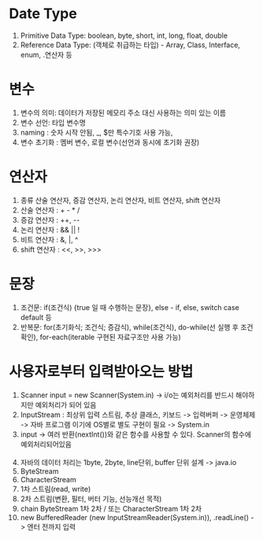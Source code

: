 <h1>Date Type</h1>

<ol>
    <li> Primitive Data Type: boolean, byte, short, int, long, float, double </li>
    <li> Reference Data Type: (객체로 취급하는 타입) - Array, Class, Interface, enum, .연산자 등 </li>
</ol>

<h1>변수</h1>
<ol>
    <li>변수의 의미: 데이터가 저장된 메모리 주소 대신 사용하는 의미 있는 이름</li>
    <li>변수 선언: 타입 변수명</li>
    <li>naming : 숫자 시작 안됨, _, $만 특수기호 사용 가능, </li>
    <li>변수 초기화 : 멤버 변수, 로컬 변수(선언과 동시에 초기화 권장)</li>
</ol>

<h1>연산자</h1>
<ol>
    <li>종류 산술 연산자, 증감 연산자, 논리 연산자, 비트 연산자, shift 연산자</li>
    <li>산술 연산자 : + - * /</li>
    <li>증감 연산자 : ++, --</li>
    <li>논리 연산자 : && || !</li>
    <li>비트 연산자 : &, |, ^</li>
    <li>shift 연산자 : <<, >>, >>> </li>
</ol>

<h1>문장</h1>
<ol>
    <li>조건문: if(조건식) {true 일 때 수행하는 문장}, else - if, else, switch case default 등</li>
    <li>반복문: for(초기화식; 조건식; 증감식), while(조건식), do-while(선 실행 후 조건 확인), for-each(iterable 구현된 자료구조만 사용 가능)</li>
</ol>

<h1>사용자로부터 입력받아오는 방법</h1>
<ol>
    <li>Scanner input = new Scanner(System.in) -> i/o는 예외처리를 반드시 해야하지만 예외처리가 되어 있음</li>
    <li>InputStream : 최상위 입력 스트림, 추상 클래스, 키보드 -> 입력버퍼 -> 운영체제 -> 자바 프로그램 이기에 OS별로 별도 구현이 필요 -> System.in</li>
    <li> input -> 여러 반환(nextInt())와 같은 함수를 사용할 수 있다. Scanner의 함수에 예외처리되어있음</li>
    <br/>
    <li>자바의 데이터 처리는 1byte, 2byte, line단위, buffer 단위 설계 -> java.io</li>
    <li>ByteStream</li>
    <li>CharacterStream</li>
    <li>1차 스트림(read, write)</li>
    <li>2차 스트림(변환, 필터, 버터 기능, 선능개선 목적)</li>
    <li>chain ByteStream 1차 2차 / 또는 CharacterStream 1차 2차</li>
    <li>new BufferedReader (new InputStreamReader(System.in)), .readLine() -> 엔터 전까지 입력</li>
    
</ol>